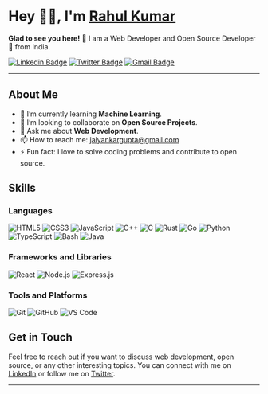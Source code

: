 # Hey 👋🏽, I'm [Rahul Kumar](https://www.linkedin.com/in/jaiyankargupta/) 

**Glad to see you here!** :star_struck: I am a Web Developer and Open Source Developer🚀 from India.

[![Linkedin Badge](https://img.shields.io/badge/-Rahul_Kumar-blue?style=social&logo=Linkedin&logoColor=blue&link=https://www.linkedin.com/in/jaiyankargupta/)](https://www.linkedin.com/in/jaiyankargupta/)
[![Twitter Badge](http://img.shields.io/badge/-Rahul_Kumar-1ca0f1?style=social&logo=twitter&logoColor=blue&link=https://twitter.com/jaiyankargupta)](https://twitter.com/jaiyankargupta) 
[![Gmail Badge](https://img.shields.io/badge/-GMail-c14438?style=social&logo=Gmail&logoColor=red&link=mailto:jaiyankargupta@gmail.com)](mailto:jaiyankargupta@gmail.com)

---

## About Me

- 🌱 I’m currently learning **Machine Learning**.
- 👯 I’m looking to collaborate on **Open Source Projects**.
- 💬 Ask me about **Web Development**.
- 📫 How to reach me: [jaiyankargupta@gmail.com](mailto:jaiyankargupta@gmail.com)
- ⚡ Fun fact: I love to solve coding problems and contribute to open source.

## Skills

### Languages
![HTML5](https://img.shields.io/badge/-HTML5-E34F26?style=flat&logo=html5&logoColor=white)
![CSS3](https://img.shields.io/badge/-CSS3-1572B6?style=flat&logo=css3)
![JavaScript](https://img.shields.io/badge/-JavaScript-F7DF1E?style=flat&logo=javascript&logoColor=black)
![C++](https://img.shields.io/badge/-C++-00599C?style=flat&logo=cplusplus&logoColor=white)
![C](https://img.shields.io/badge/-C-A8B9CC?style=flat&logo=c&logoColor=white)
![Rust](https://img.shields.io/badge/-Rust-000000?style=flat&logo=rust&logoColor=white)
![Go](https://img.shields.io/badge/-Go-00ADD8?style=flat&logo=go&logoColor=white)
![Python](https://img.shields.io/badge/-Python-3776AB?style=flat&logo=python&logoColor=white)
![TypeScript](https://img.shields.io/badge/-TypeScript-3178C6?style=flat&logo=typescript&logoColor=white)
![Bash](https://img.shields.io/badge/-Bash-4EAA25?style=flat&logo=gnu-bash&logoColor=white)
![Java](https://img.shields.io/badge/-Java-007396?style=flat&logo=java&logoColor=white)


### Frameworks and Libraries
![React](https://img.shields.io/badge/-React-61DAFB?style=flat&logo=react&logoColor=black)
![Node.js](https://img.shields.io/badge/-Node.js-339933?style=flat&logo=node.js&logoColor=white)
![Express.js](https://img.shields.io/badge/-Express.js-000000?style=flat&logo=express&logoColor=white)

### Tools and Platforms
![Git](https://img.shields.io/badge/-Git-F05032?style=flat&logo=git&logoColor=white)
![GitHub](https://img.shields.io/badge/-GitHub-181717?style=flat&logo=github)
![VS Code](https://img.shields.io/badge/-VS_Code-007ACC?style=flat&logo=visual-studio-code)


## Get in Touch

Feel free to reach out if you want to discuss web development, open source, or any other interesting topics. You can connect with me on [LinkedIn](https://www.linkedin.com/in/jaiyankargupta/) or follow me on [Twitter](https://twitter.com/jaiyankargupta).

---
